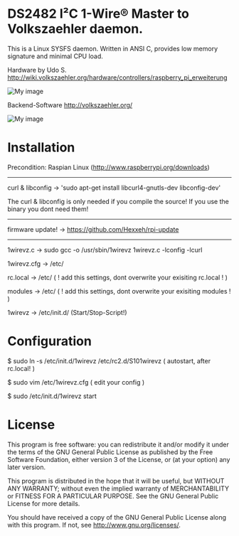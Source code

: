 DS2482 I²C 1-Wire® Master to Volkszaehler daemon.
=================================================

This is a Linux SYSFS daemon. Written in ANSI C, provides low memory signature and minimal CPU load.

Hardware by Udo S.  
http://wiki.volkszaehler.org/hardware/controllers/raspberry_pi_erweiterung

![My image](http://wiki.volkszaehler.org/_media/hardware/controllers/raspi_6xs0_3x1-wire_1xir_bestueckt.png?w=200)

Backend-Software
http://volkszaehler.org/

![My image](http://wiki.volkszaehler.org/_media/software/releases/demo-screenshot.jpg?w=300)


Installation
============

Precondition: Raspian Linux (http://www.raspberrypi.org/downloads) 

---

curl & libconfig	-> 'sudo apt-get install libcurl4-gnutls-dev libconfig-dev'

The curl & libconfig is only needed if you compile the source! If you use the binary you dont need them!

---

firmware update!	-> https://github.com/Hexxeh/rpi-update

---

1wirevz.c 	-> sudo gcc -o /usr/sbin/1wirevz 1wirevz.c -lconfig -lcurl

1wirevz.cfg 	-> /etc/

rc.local -> /etc/ ( ! add this settings, dont overwrite your exisiting rc.local ! )  

modules   	-> /etc/ ( ! add this settings, dont overwrite your exisiting modules ! )

1wirevz 	 	-> /etc/init.d/ (Start/Stop-Script!)


Configuration
=============

$ sudo ln -s /etc/init.d/1wirevz /etc/rc2.d/S101wirevz ( autostart, after rc.local! )

$ sudo vim /etc/1wirevz.cfg ( edit your config )

$ sudo /etc/init.d/1wirevz start

License
=======

This program is free software: you can redistribute it and/or modify
it under the terms of the GNU General Public License as published by
the Free Software Foundation, either version 3 of the License, or
(at your option) any later version.

This program is distributed in the hope that it will be useful,
but WITHOUT ANY WARRANTY; without even the implied warranty of
MERCHANTABILITY or FITNESS FOR A PARTICULAR PURPOSE.  See the
GNU General Public License for more details.

You should have received a copy of the GNU General Public License
along with this program.  If not, see <http://www.gnu.org/licenses/>.

